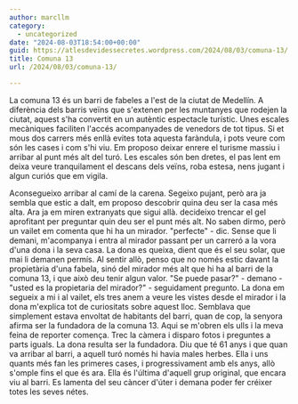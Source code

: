 ```yaml
---
author: marcllm
category:
  - uncategorized
date: "2024-08-03T18:54:00+00:00"
guid: https://atlesdevidessecretes.wordpress.com/2024/08/03/comuna-13/
title: Comuna 13
url: /2024/08/03/comuna-13/

---
```

La comuna 13 és un barri de fabeles a l'est de la ciutat de Medellín. A diferència dels barris veïns que s'extenen per les muntanyes que rodejen la ciutat, aquest s'ha convertit en un autèntic espectacle turístic. Unes escales mecàniques faciliten l'accés acompanyades de venedors de tot tipus. Si et mous dos carrers més enllà evites tota aquesta faràndula, i pots veure com són les cases i com s'hi viu. Em proposo deixar enrere el turisme massiu i arribar al punt més alt del turó. Les escales són ben dretes, el pas lent em deixa veure tranquilament el descans dels veïns, roba estesa, nens jugant i algun curiós que em vigila.

Aconsegueixo arribar al camí de la carena. Segeixo pujant, però ara ja sembla que estic a dalt, em proposo descobrir quina deu ser la casa més alta.
Ara ja em miren extranyats que sigui allà. decideixo trencar el gel aprofitant per preguntar quin deu ser el punt més alt. No saben dirmo, però un vailet em comenta que hi ha un mirador. "perfecte" - dic. Sense que li demani, m'acompanya i entra al mirador passant per un carreró a la vora d'una dona i la seva casa. La dona es queixa, dient que és el seu solar, que mai li demanen permís. Al sentir allò, penso que no només estic davant la propietària d'una fabela, sinó del mirador més alt que hi ha al barri de la comuna 13, i que això deu tenir algun valor. "Se puede pasar?" - demano - "usted es la propietaria del mirador?" - seguidament pregunto. La dona em segueix a mi i al vailet, els tres anem a veure les vistes desde el mirador i la dona m'explica tot de curiositats sobre aquest lloc.
Semblava que simplement estava envoltat de habitants del barri, quan de cop, la senyora afirma ser la fundadora de la comuna 13. Aqui se m'obren els ulls i la meva feina de reporter comença. Trec la càmera i disparo fotos i preguntes a parts iguals.
La dona resulta ser la fundadora. Diu que té 61 anys i que quan va arribar al barri, a aquell turó només hi havia males herbes. Ella i uns quants més fan les primeres cases, i progressivament amb els anys, allò s'omple fins el que és ara. Ella és l'última d'aquell grup original, que encara viu al barri. Es lamenta del seu càncer d'úter i demana poder fer créixer totes les seves nétes.
